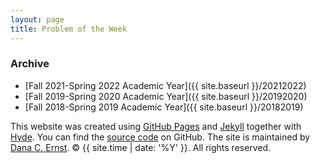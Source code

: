```yaml
---
layout: page
title: Problem of the Week
---
```

### Archive

- [Fall 2021-Spring 2022 Academic Year]({{ site.baseurl }}/20212022)
- [Fall 2019-Spring 2020 Academic Year]({{ site.baseurl }}/20192020)
- [Fall 2018-Spring 2019 Academic Year]({{ site.baseurl }}/20182019)


<p>This website was created using <a href="https://pages.github.com">GitHub Pages</a> and <a href="http://jekyllrb.com">Jekyll</a> together with <a href="http://hyde.getpoole.com">Hyde</a>. You can find the <a href="http://github.com/NAUMathStat/seminars">source code</a> on GitHub. The site is maintained by <a href="http://dcernst.github.io">Dana C. Ernst</a>. &copy; {{ site.time | date: '%Y' }}. All rights reserved.</p>
